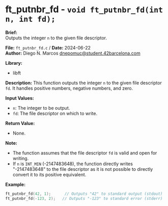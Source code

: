 # ft_putnbr_fd - `void ft_putnbr_fd(int n, int fd);`

**Brief:**  
Outputs the integer `n` to the given file descriptor.

**File:** `ft_putnbr_fd.c` / **Date:** 2024-06-22  
**Author:** Diego N. Marcos <dnepomuc@student.42barcelona.com>

**Library:**  
* libft

**Description:**
This function outputs the integer `n` to the given file descriptor `fd`. It handles positive numbers, negative numbers, and zero.

**Input Values:**  
* `n`: The integer to be output.
* `fd`: The file descriptor on which to write.

**Return Value:**
* None.

**Note:**  
- The function assumes that the file descriptor `fd` is valid and open for writing.
- If `n` is `INT_MIN` (-2147483648), the function directly writes "-2147483648" to the file descriptor as it is not possible to directly convert it to its positive equivalent.

**Example:**  
```c
ft_putnbr_fd(42, 1);      // Outputs "42" to standard output (stdout)
ft_putnbr_fd(-123, 2);   // Outputs "-123" to standard error (stderr)
